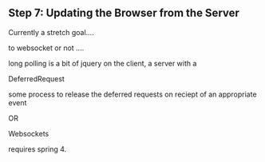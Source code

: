 
## Step 7: Updating the Browser from the Server

Currently a stretch goal....

to websocket or not ....

long polling is a bit of jquery on the client, a server with a 

DeferredRequest<XX>

some process to release the deferred requests on reciept of an appropriate event


OR

Websockets

requires spring 4.

